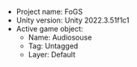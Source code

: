 <!-- UNITY CODE ASSIST INSTRUCTIONS START -->
- Project name: FoGS
- Unity version: Unity 2022.3.51f1c1
- Active game object:
  - Name: Audiosouse
  - Tag: Untagged
  - Layer: Default
<!-- UNITY CODE ASSIST INSTRUCTIONS END -->
